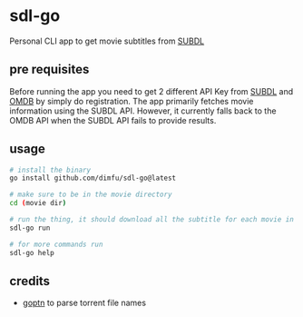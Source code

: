 # sdl-go

Personal CLI app to get movie subtitles from [SUBDL](https://www.subdl.com)

## pre requisites
Before running the app you need to get 2 different API Key from [SUBDL](https://www.subdl.com) and [OMDB](http://www.omdbapi.com/apikey.aspx) by simply do registration. The app primarily fetches movie information using the SUBDL API. However, it currently falls back to the OMDB API when the SUBDL API fails to provide results.

## usage

```bash
# install the binary
go install github.com/dimfu/sdl-go@latest

# make sure to be in the movie directory
cd (movie dir)

# run the thing, it should download all the subtitle for each movie in the directory
sdl-go run

# for more commands run
sdl-go help
`````

## credits
- [goptn](https://github.com/razsteinmetz/go-ptn) to parse torrent file names
